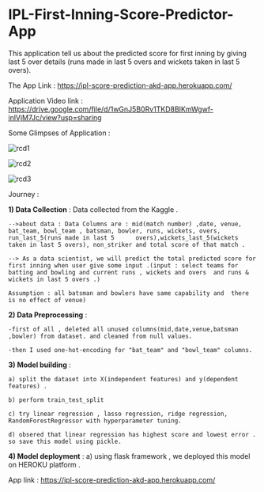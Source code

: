 # IPL-First-Inning-Score-Predictor-App

This application tell us about the predicted score for first inning by giving last 5 over details (runs made in last 5 overs and wickets taken in last 5 overs).

The App Link :    https://ipl-score-prediction-akd-app.herokuapp.com/

Application Video link : https://drive.google.com/file/d/1wGnJ5B0Rv1TKD8BIKmWgwf-inlVjM7Jc/view?usp=sharing

Some Glimpses of Application : 

![rcd1](https://user-images.githubusercontent.com/61588604/108326757-a3da1400-71f0-11eb-8c59-7f3afb6d550b.png)


![rcd2](https://user-images.githubusercontent.com/61588604/108327460-73df4080-71f1-11eb-9d0d-cf0c6e7c5ac2.png)

![rcd3](https://user-images.githubusercontent.com/61588604/108327518-848fb680-71f1-11eb-8a70-0baec5c1d487.png)




Journey : 

**1) Data Collection** :  Data collected from the Kaggle . 

    -->about data : Data Columns are : mid(match number) ,date, venue, bat_team, bowl_team , batsman, bowler, runs, wickets, overs, run_last_5(runs made in last 5      overs),wickets_last_5(wickets taken in last 5 overs), non_striker and total score of that match .
    
    --> As a data scientist, we will predict the total predicted score for first inning when user give some input .(input : select teams for batting and bowling and current runs , wickets and overs  and runs & wickets in last 5 overs .)
    
    Assumption : all batsman and bowlers have same capability and  there is no effect of venue)
    
**2) Data Preprocessing** : 

    -first of all , deleted all unused columns(mid,date,venue,batsman ,bowler) from dataset. and cleaned from null values.
    
    -then I used one-hot-encoding for "bat_team" and "bowl_team" columns.
    
**3) Model building** : 

    a) split the dataset into X(independent features) and y(dependent features) .
    
    b) perform train_test_split
    
    c) try linear regression , lasso regression, ridge regression, RandomForestRegressor with hyperparameter tuning. 
    
    d) obsered that linear regression has highest score and lowest error . so save this model using pickle.

**4) Model deployment** : 
    a) using flask framework , we deployed this model on HEROKU platform .
    
App link : https://ipl-score-prediction-akd-app.herokuapp.com/
    
    

